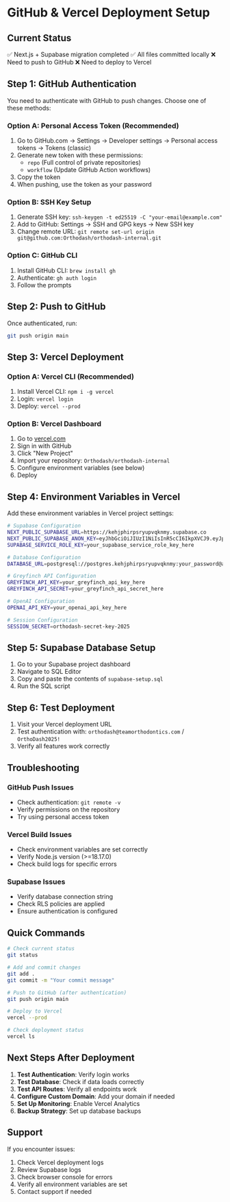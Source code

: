 # GitHub & Vercel Deployment Setup

## Current Status
✅ Next.js + Supabase migration completed
✅ All files committed locally
❌ Need to push to GitHub
❌ Need to deploy to Vercel

## Step 1: GitHub Authentication

You need to authenticate with GitHub to push changes. Choose one of these methods:

### Option A: Personal Access Token (Recommended)
1. Go to GitHub.com → Settings → Developer settings → Personal access tokens → Tokens (classic)
2. Generate new token with these permissions:
   - `repo` (Full control of private repositories)
   - `workflow` (Update GitHub Action workflows)
3. Copy the token
4. When pushing, use the token as your password

### Option B: SSH Key Setup
1. Generate SSH key: `ssh-keygen -t ed25519 -C "your-email@example.com"`
2. Add to GitHub: Settings → SSH and GPG keys → New SSH key
3. Change remote URL: `git remote set-url origin git@github.com:Orthodash/orthodash-internal.git`

### Option C: GitHub CLI
1. Install GitHub CLI: `brew install gh`
2. Authenticate: `gh auth login`
3. Follow the prompts

## Step 2: Push to GitHub

Once authenticated, run:
```bash
git push origin main
```

## Step 3: Vercel Deployment

### Option A: Vercel CLI (Recommended)
1. Install Vercel CLI: `npm i -g vercel`
2. Login: `vercel login`
3. Deploy: `vercel --prod`

### Option B: Vercel Dashboard
1. Go to [vercel.com](https://vercel.com)
2. Sign in with GitHub
3. Click "New Project"
4. Import your repository: `Orthodash/orthodash-internal`
5. Configure environment variables (see below)
6. Deploy

## Step 4: Environment Variables in Vercel

Add these environment variables in Vercel project settings:

```bash
# Supabase Configuration
NEXT_PUBLIC_SUPABASE_URL=https://kehjphirpsryupvqknmy.supabase.co
NEXT_PUBLIC_SUPABASE_ANON_KEY=eyJhbGciOiJIUzI1NiIsInR5cCI6IkpXVCJ9.eyJpc3MiOiJzdXBhYmFzZSIsInJlZiI6ImtlaGpwaGlycHNyeXVwdnFrbm15Iiwicm9sZSI6ImFub24iLCJpYXQiOjE3NTYxNDA0OTcsImV4cCI6MjA3MTcxNjQ5N30.CVqmrQRVudOAcScg4AT3D1bALj_mgSx7kPjqHfr5uL0
SUPABASE_SERVICE_ROLE_KEY=your_supabase_service_role_key_here

# Database Configuration
DATABASE_URL=postgresql://postgres.kehjphirpsryupvqknmy:your_password@aws-0-us-west-1.pooler.supabase.com:6543/postgres

# Greyfinch API Configuration
GREYFINCH_API_KEY=your_greyfinch_api_key_here
GREYFINCH_API_SECRET=your_greyfinch_api_secret_here

# OpenAI Configuration
OPENAI_API_KEY=your_openai_api_key_here

# Session Configuration
SESSION_SECRET=orthodash-secret-key-2025
```

## Step 5: Supabase Database Setup

1. Go to your Supabase project dashboard
2. Navigate to SQL Editor
3. Copy and paste the contents of `supabase-setup.sql`
4. Run the SQL script

## Step 6: Test Deployment

1. Visit your Vercel deployment URL
2. Test authentication with: `orthodash@teamorthodontics.com` / `OrthoDash2025!`
3. Verify all features work correctly

## Troubleshooting

### GitHub Push Issues
- Check authentication: `git remote -v`
- Verify permissions on the repository
- Try using personal access token

### Vercel Build Issues
- Check environment variables are set correctly
- Verify Node.js version (>=18.17.0)
- Check build logs for specific errors

### Supabase Issues
- Verify database connection string
- Check RLS policies are applied
- Ensure authentication is configured

## Quick Commands

```bash
# Check current status
git status

# Add and commit changes
git add .
git commit -m "Your commit message"

# Push to GitHub (after authentication)
git push origin main

# Deploy to Vercel
vercel --prod

# Check deployment status
vercel ls
```

## Next Steps After Deployment

1. **Test Authentication**: Verify login works
2. **Test Database**: Check if data loads correctly
3. **Test API Routes**: Verify all endpoints work
4. **Configure Custom Domain**: Add your domain if needed
5. **Set Up Monitoring**: Enable Vercel Analytics
6. **Backup Strategy**: Set up database backups

## Support

If you encounter issues:
1. Check Vercel deployment logs
2. Review Supabase logs
3. Check browser console for errors
4. Verify all environment variables are set
5. Contact support if needed

